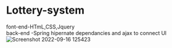 # Lottery-system
font-end-HTmL,CSS,Jquery <br>
back-end -Spring hipernate dependancies and ajax to connect UI
![Screenshot 2022-09-16 125423](https://user-images.githubusercontent.com/92322715/190595715-d99df8c3-3a24-4f9a-ba78-0c0d22fa30d8.png)
